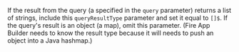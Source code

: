 If the result from the query (a specified in the `query` parameter) returns a list of strings, include this `queryResultType` parameter and set it equal to `[]$`. If the query's result is an object (a map), omit this parameter. (Fire App Builder needs to know the result type because it will needs to push an object into a Java hashmap.)